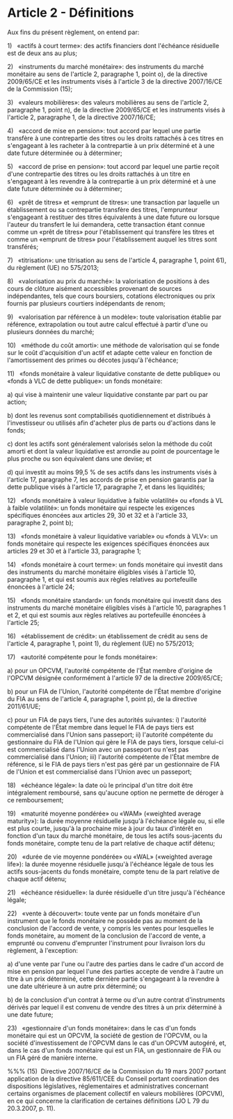 # Article 2 - Définitions


Aux fins du présent règlement, on entend par:

1)   «actifs à court terme»: des actifs financiers dont l'échéance résiduelle est de deux ans au plus;

2)   «instruments du marché monétaire»: des instruments du marché monétaire au sens de l'article 2, paragraphe 1, point o), de la directive 2009/65/CE et les instruments visés à l'article 3 de la directive 2007/16/CE de la Commission (15);

3)   «valeurs mobilières»: des valeurs mobilières au sens de l'article 2, paragraphe 1, point n), de la directive 2009/65/CE et les instruments visés à l'article 2, paragraphe 1, de la directive 2007/16/CE;

4)   «accord de mise en pension»: tout accord par lequel une partie transfère à une contrepartie des titres ou les droits rattachés à ces titres en s'engageant à les racheter à la contrepartie à un prix déterminé et à une date future déterminée ou à déterminer;

5)   «accord de prise en pension»: tout accord par lequel une partie reçoit d'une contrepartie des titres ou les droits rattachés à un titre en s'engageant à les revendre à la contrepartie à un prix déterminé et à une date future déterminée ou à déterminer;

6)   «prêt de titres» et «emprunt de titres»: une transaction par laquelle un établissement ou sa contrepartie transfère des titres, l'emprunteur s'engageant à restituer des titres équivalents à une date future ou lorsque l'auteur du transfert le lui demandera, cette transaction étant connue comme un «prêt de titres» pour l'établissement qui transfère les titres et comme un «emprunt de titres» pour l'établissement auquel les titres sont transférés;

7)   «titrisation»: une titrisation au sens de l'article 4, paragraphe 1, point 61), du règlement (UE) no 575/2013;

8)   «valorisation au prix du marché»: la valorisation de positions à des cours de clôture aisément accessibles provenant de sources indépendantes, tels que cours boursiers, cotations électroniques ou prix fournis par plusieurs courtiers indépendants de renom;

9)   «valorisation par référence à un modèle»: toute valorisation établie par référence, extrapolation ou tout autre calcul effectué à partir d'une ou plusieurs données du marché;

10)   «méthode du coût amorti»: une méthode de valorisation qui se fonde sur le coût d'acquisition d'un actif et adapte cette valeur en fonction de l'amortissement des primes ou décotes jusqu'à l'échéance;

11)   «fonds monétaire à valeur liquidative constante de dette publique» ou «fonds à VLC de dette publique»: un fonds monétaire:

a) qui vise à maintenir une valeur liquidative constante par part ou par action;

b) dont les revenus sont comptabilisés quotidiennement et distribués à l'investisseur ou utilisés afin d'acheter plus de parts ou d'actions dans le fonds;

c) dont les actifs sont généralement valorisés selon la méthode du coût amorti et dont la valeur liquidative est arrondie au point de pourcentage le plus proche ou son équivalent dans une devise; et

d) qui investit au moins 99,5 % de ses actifs dans les instruments visés à l'article 17, paragraphe 7, les accords de prise en pension garantis par la dette publique visés à l'article 17, paragraphe 7, et dans les liquidités;

12)   «fonds monétaire à valeur liquidative à faible volatilité» ou «fonds à VL à faible volatilité»: un fonds monétaire qui respecte les exigences spécifiques énoncées aux articles 29, 30 et 32 et à l'article 33, paragraphe 2, point b);

13)   «fonds monétaire à valeur liquidative variable» ou «fonds à VLV»: un fonds monétaire qui respecte les exigences spécifiques énoncées aux articles 29 et 30 et à l'article 33, paragraphe 1;

14)   «fonds monétaire à court terme»: un fonds monétaire qui investit dans des instruments du marché monétaire éligibles visés à l'article 10, paragraphe 1, et qui est soumis aux règles relatives au portefeuille énoncées à l'article 24;

15)   «fonds monétaire standard»: un fonds monétaire qui investit dans des instruments du marché monétaire éligibles visés à l'article 10, paragraphes 1 et 2, et qui est soumis aux règles relatives au portefeuille énoncées à l'article 25;

16)   «établissement de crédit»: un établissement de crédit au sens de l'article 4, paragraphe 1, point 1), du règlement (UE) no 575/2013;

17)   «autorité compétente pour le fonds monétaire»:

a) pour un OPCVM, l'autorité compétente de l'État membre d'origine de l'OPCVM désignée conformément à l'article 97 de la directive 2009/65/CE;

b) pour un FIA de l'Union, l'autorité compétente de l'État membre d'origine du FIA au sens de l'article 4, paragraphe 1, point p), de la directive 2011/61/UE;

c) pour un FIA de pays tiers, l'une des autorités suivantes: i) l'autorité compétente de l'État membre dans lequel le FIA de pays tiers est commercialisé dans l'Union sans passeport; ii) l'autorité compétente du gestionnaire du FIA de l'Union qui gère le FIA de pays tiers, lorsque celui-ci est commercialisé dans l'Union avec un passeport ou n'est pas commercialisé dans l'Union; iii) l'autorité compétente de l'État membre de référence, si le FIA de pays tiers n'est pas géré par un gestionnaire de FIA de l'Union et est commercialisé dans l'Union avec un passeport;

18)   «échéance légale»: la date où le principal d'un titre doit être intégralement remboursé, sans qu'aucune option ne permette de déroger à ce remboursement;

19)   «maturité moyenne pondérée» ou «WAM» («weighted average maturity»): la durée moyenne résiduelle jusqu'à l'échéance légale ou, si elle est plus courte, jusqu'à la prochaine mise à jour du taux d'intérêt en fonction d'un taux du marché monétaire, de tous les actifs sous-jacents du fonds monétaire, compte tenu de la part relative de chaque actif détenu;

20)   «durée de vie moyenne pondérée» ou «WAL» («weighted average life»): la durée moyenne résiduelle jusqu'à l'échéance légale de tous les actifs sous-jacents du fonds monétaire, compte tenu de la part relative de chaque actif détenu;

21)   «échéance résiduelle»: la durée résiduelle d'un titre jusqu'à l'échéance légale;

22)   «vente à découvert»: toute vente par un fonds monétaire d'un instrument que le fonds monétaire ne possède pas au moment de la conclusion de l'accord de vente, y compris les ventes pour lesquelles le fonds monétaire, au moment de la conclusion de l'accord de vente, a emprunté ou convenu d'emprunter l'instrument pour livraison lors du règlement, à l'exception:

a) d'une vente par l'une ou l'autre des parties dans le cadre d'un accord de mise en pension par lequel l'une des parties accepte de vendre à l'autre un titre à un prix déterminé, cette dernière partie s'engageant à la revendre à une date ultérieure à un autre prix déterminé; ou

b) de la conclusion d'un contrat à terme ou d'un autre contrat d'instruments dérivés par lequel il est convenu de vendre des titres à un prix déterminé à une date future;

23)   «gestionnaire d'un fonds monétaire»: dans le cas d'un fonds monétaire qui est un OPCVM, la société de gestion de l'OPCVM, ou la société d'investissement de l'OPCVM dans le cas d'un OPCVM autogéré, et, dans le cas d'un fonds monétaire qui est un FIA, un gestionnaire de FIA ou un FIA géré de manière interne.

%%% (15)  Directive 2007/16/CE de la Commission du 19 mars 2007 portant application de la directive 85/611/CEE du Conseil portant coordination des dispositions législatives, réglementaires et administratives concernant certains organismes de placement collectif en valeurs mobilières (OPCVM), en ce qui concerne la clarification de certaines définitions (JO L 79 du 20.3.2007, p. 11).

